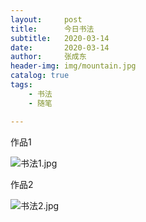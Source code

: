 ```yaml
---
layout:     post
title:      今日书法
subtitle:   2020-03-14
date:       2020-03-14
author:     张成东
header-img: img/mountain.jpg
catalog: true
tags:
    - 书法
    - 随笔

---
```

作品1

![书法1.jpg](https://i.loli.net/2020/03/14/TelgHbaJcDsWE5O.jpg)

作品2

![书法2.jpg](https://i.loli.net/2020/03/14/OsAqQWHafPoZ2Y4.jpg)
